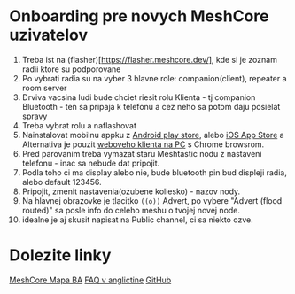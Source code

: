 # Onboarding pre novych MeshCore uzivatelov

1. Treba ist na (flasher)[https://flasher.meshcore.dev/], kde si je zoznam radii ktore su podporovane
2. Po vybrati radia su na vyber 3 hlavne role: companion(client), repeater a room server
3. Drviva vacsina ludi bude chciet riesit rolu Klienta - tj companion Bluetooth - ten sa pripaja k telefonu a cez neho sa potom daju posielat spravy
4. Treba vybrat rolu a naflashovat
5. Nainstalovat mobilnu appku z [Android play store](https://play.google.com/store/apps/details?id=com.liamcottle.meshcore.android), alebo [iOS App Store](https://apps.apple.com/us/app/meshcore/id6742354151) a Alternativa je pouzit [weboveho klienta na PC](https://app.meshcore.nz/) s Chrome browsrom.
6. Pred parovanim treba vymazat staru Meshtastic nodu z nastaveni telefonu - inac sa nebude dat pripojit.
7. Podla toho ci ma display alebo nie, bude bluetooth pin bud displeji radia, alebo default 123456.
8. Pripojit, zmenit nastavenia(ozubene koliesko) - nazov nody.
9. Na hlavnej obrazovke je tlacitko `((o))` Advert, po vybere "Advert (flood routed)" sa posle info do celeho meshu o tvojej novej node.
10. idealne je aj skusit napisat na Public channel, ci sa niekto ozve.

# Dolezite linky

[MeshCore Mapa BA](https://map.meshcore.dev/?lat=48.15&lon=17.1&zoom=12)
[FAQ v anglictine](https://github.com/ripplebiz/MeshCore/blob/main/docs/faq.md)
[GitHub](https://github.com/ripplebiz/MeshCore)
